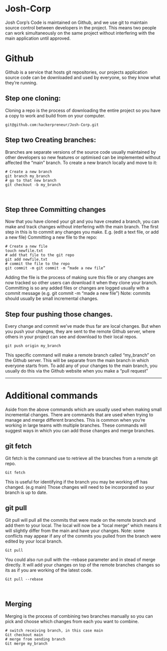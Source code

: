 # Josh-Corp

Josh Corp’s Code is maintained on Github, and we use git to maintain source control between developers in the project. This means two people can work simultaneously on the same project without interfering with the main application until approved.
# Github
Github is a service that hosts git repositories, our projects application source code can be downloaded and used by everyone, so they know what they’re running. 

## Step one cloning: 
Cloning a repo is the process of downloading the entire project so you have a copy to work and build from on your computer.
```
git@github.com:hackerpreneur/Josh-Corp.git
```
 
## Step two Creating branches:
Branches are separate versions of the source code usually maintained by other developers so new features or optimised can be implemented without affected the “main” branch. 
To create a new branch locally and move to it:
```
# Create a new branch
git branch my_branch 
# go to that new branch 
git checkout -b my_branch
``` 
 
## Step three Committing changes
Now that you have cloned your git and you have created a branch, you can make and track changes without interfering with the main branch. The first step in this is to commit any changes you make. E.g. (edit a text file, or add a new file)
Committing a new file to the repo:
```
# Create a new file
touch newfile.txt
# add that file to the git repo
git add newfile.txt
# commit the file to the repo
git commit -m git commit -m “made a new file”
```
Adding the file is the process of making sure this file or any changes are now tracked so other users can download it when they clone your branch. 
Committing is so any added files or changes are logged usually with a commit message (e.g. git commit -m “made a new file”)
Note: commits should usually be small incremental changes.

## Step four pushing those changes.
Every change and commit we’ve made thus far are local changes. But when you push your changes, they are sent to the remote Github server, where others in your project can see and download to their local repos.
```
git push origin my_branch
```
This specific command will make a remote branch called “my_branch” on the Github server. This will be separate from the main branch in which everyone starts from. 
To add any of your changes to the main branch, you usually do this via the Github website when you make a “pull request”


---

# Additional commands
Aside from the above commands which are usually used when making small incremental changes. There are commands that are used when trying to manage and merge different branches. This is common when you’re working in large teams with multiple branches.
These commands will suggest ways in which you can add those changes and merge branches. 

## git fetch
Git fetch is the command use to retrieve all the branches from a remote git repo.
```
Git fetch
```
This is useful for identifying if the branch you may be working off has changed. (e.g main) Those changes will need to be incorporated so your branch is up to date.

## git pull
Git pull will pull all the commits that were made on the remote branch and add them to your local. The local will now be a “local merge” which means it will slightly differ from the main and have your changes. 
Note: some conflicts may appear if any of the commits you pulled from the branch were edited by your local branch.
```
Git pull
```
You could also run pull with the –rebase parameter and in stead of merge directly. It will add your changes on top of the remote branches changes so its as if you are working of the latest code.
```
Git pull --rebase
```
 
## Merging
Merging is the process of combining two branches manually so you can pick and choose which changes from each you want to combine. 
```
# switch receiving branch, in this case main
Git checkout main 
# merge from sending branch
Git merge my_branch
```

